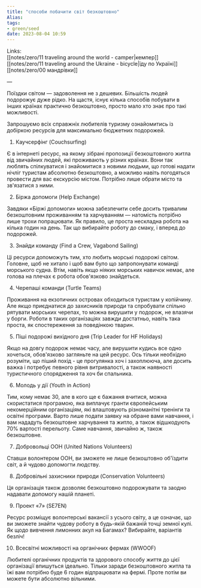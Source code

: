 ```yaml
---
title: "способи побачити світ безкоштовно"
Alias: 
tags:
- green/seed
date: 2023-08-04 10:59
---
```

Links:  
[[notes/zero/11 traveling around the world - camper|кемпер]]  
[[notes/zero/11 traveling around the Ukraine - bicycle|їду по Україні]]  
[[notes/zero/00 мандрівки]]

— 

Поїздки світом — задоволення не з дешевих. Більшість людей подорожує дуже рідко. На щастя, існує кілька способів побувати в інших країнах практично безкоштовно, просто мало хто знає про такі можливості.

Запрошуємо всіх справжніх любителів туризму ознайомитись із добіркою ресурсів для максимально бюджетних подорожей.

1. Каучсерфінг (Couchsurfing)

Є в інтернеті ресурс, на якому зібрані пропозиції безкоштовного житла від звичайних людей, які проживають у різних країнах. Вони так люблять спілкуватися і знайомитися з новими людьми, що готові надати нічліг туристам абсолютно безкоштовно, а можливо навіть погодяться провести для вас екскурсію містом. Потрібно лише обрати місто та зв'язатися з ними.

2. Біржа допомоги (Help Exchange)

Завдяки «Біржі допомоги» можна забезпечити себе досить тривалим безкоштовним проживанням та харчуванням — натомість потрібно лише трохи попрацювати. Як правило, це проста нескладна робота на кілька годин на день. Так що вибирайте роботу до смаку, і вперед до подорожей.

3. Знайди команду (Find a Crew, Vagabond Sailing)

Ці ресурси допоможуть тим, хто любить морські подорожі світом. Головне, щоб не хитало і щоб вам було що запропонувати команді морського судна. Втім, навіть якщо ніяких морських навичок немає, але голова на плечах є робота обов'язково знайдеться.

4. Черепаші команди (Turtle Teams)

Проживання на екзотичних островах обходиться туристам у копійчину. Але якщо приєднатися до захисників природи та спробувати спільно рятувати морських черепах, то можна вирушити у подорож, не влазячи у борги. Роботи в таких організаціях завжди достатньо, навіть така проста, як спостереження за поведінкою тварин.

5. Піші подорожі вихідного дня (Trip Leader for HF Holidays)

Якщо на довгу подорож немає часу, але вирушити кудись все одно хочеться, обов'язково загляньте на цей ресурс. Ось тільки необхідно розуміти, що піший похід - це прогулянка хоч і захоплююча, але досить важка і потребує певного рівня витривалості, а також наявності туристичного спорядження та хоч би спальника.

6. Молодь у дії (Youth in Action)

Тим, кому немає 30, але в кого ще є бажання вчитися, можна скористатися програмою, яка виплачує гранти європейським некомерційним організаціям, які влаштовують різноманітні тренінги та освітні програми. Варто лише подати заявку на обране вами навчання, і вам нададуть безкоштовне харчування та житло, а також відшкодують 70% вартості перельоту. Саме навчання, звичайно ж, також безкоштовне.

7. Добровольці ООН (United Nations Volunteers)

Ставши волонтером ООН, ви зможете не лише безкоштовно об'їздити світ, а й чудово допомогти людству.

8. Добровільні захисники природи (Conservation Volunteers)

Ця організація також дозволяє безкоштовно подорожувати та заодно надавати допомогу нашій планеті.

9. Проект «7» (SE7EN)

Ресурс розміщує волонтерські вакансії з усього світу, а це означає, що ви зможете знайти чудову роботу в будь-якій бажаній точці земної кулі. Як щодо вивчення лимонних акул на Багамах? Вибирайте, варіантів безліч!

10. Всесвітні можливості на органічних фермах (WWOOF)

Любителі органічних продуктів та здорового способу життя до цієї організації впишуться ідеально. Тільки заради безкоштовного житла та їжі вам потрібно буде 6 годин відпрацювати на фермі. Проте потім ви можете бути абсолютно вільними.